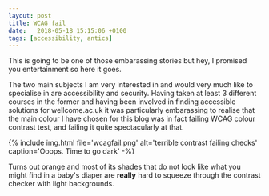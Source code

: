 ```yaml
---
layout: post
title: WCAG fail
date:   2018-05-18 15:15:06 +0100
tags: [accessibility, antics]
---
```


This is going to be one of those embarassing stories but hey, I promised you entertainment so here it goes.

The two main subjects I am very interested in and would very much like to specialise in are accessibility and security. Having taken at least 3 different courses in the former and having been involved in finding accessible solutions for wellcome.ac.uk it was particularly embarassing to realise that the main colour I have chosen for this blog was in fact failing WCAG colour contrast test, and failing it quite spectacularly at that.

{% include img.html file='wcagfail.png' alt='terrible contrast failing checks'
caption='Ooops. Time to go dark' -%}

Turns out orange and most of its shades that do not look like what you might find in a baby's diaper are **really** hard to squeeze through the contrast checker with light backgrounds.